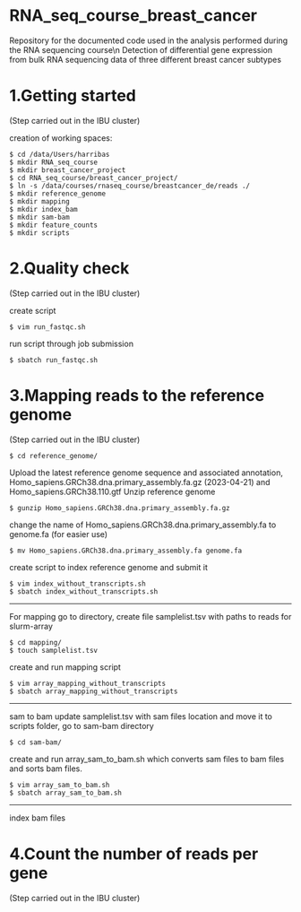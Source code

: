 # RNA_seq_course_breast_cancer
Repository for the documented code used in the analysis performed during the RNA sequencing course\n
Detection of differential gene expression from bulk RNA sequencing data of three different breast cancer subtypes
# 1.Getting started
(Step carried out in the IBU cluster)

creation of working spaces:
```
$ cd /data/Users/harribas
$ mkdir RNA_seq_course
$ mkdir breast_cancer_project
$ cd RNA_seq_course/breast_cancer_project/
$ ln -s /data/courses/rnaseq_course/breastcancer_de/reads ./
$ mkdir reference_genome
$ mkdir mapping
$ mkdir index_bam
$ mkdir sam-bam
$ mkdir feature_counts
$ mkdir scripts
``` 
# 2.Quality check 
(Step carried out in the IBU cluster)

create script
```
$ vim run_fastqc.sh
```
run script through job submission
```
$ sbatch run_fastqc.sh
```
# 3.Mapping reads to the reference genome
(Step carried out in the IBU cluster)
```
$ cd reference_genome/
```
Upload the latest reference genome sequence and associated annotation, Homo_sapiens.GRCh38.dna.primary_assembly.fa.gz (2023-04-21) and Homo_sapiens.GRCh38.110.gtf
Unzip reference genome
```
$ gunzip Homo_sapiens.GRCh38.dna.primary_assembly.fa.gz
```
change the name of Homo_sapiens.GRCh38.dna.primary_assembly.fa to genome.fa (for easier use)
```
$ mv Homo_sapiens.GRCh38.dna.primary_assembly.fa genome.fa
```
create script to index reference genome and submit it
```
$ vim index_without_transcripts.sh
$ sbatch index_without_transcripts.sh
```
---------------------------------------------
For mapping
go to directory, create file samplelist.tsv with paths to reads for slurm-array
```
$ cd mapping/
$ touch samplelist.tsv
```
create and run mapping script
```
$ vim array_mapping_without_transcripts
$ sbatch array_mapping_without_transcripts
```
--------------------------------------------------
sam to bam 
update samplelist.tsv with sam files location and move it to scripts folder, go to sam-bam directory
```
$ cd sam-bam/
```
create and run array_sam_to_bam.sh which converts sam files to bam files and sorts bam files.
```
$ vim array_sam_to_bam.sh
$ sbatch array_sam_to_bam.sh
```
---------------------------------------------------
index bam files


# 4.Count the number of reads per gene
(Step carried out in the IBU cluster)



















